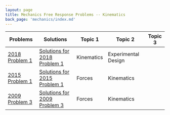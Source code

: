 ```yaml
---
layout: page
title: Mechanics Free Response Problems -- Kinematics
back_page: 'mechanics/index.md'
---
```

| Problems                                                                                                | Solutions                                                                                                                                            | Topic 1    | Topic 2             | Topic 3 |
| ------------------------------------------------------------------------------------------------------- | ---------------------------------------------------------------------------------------------------------------------------------------------------- | ---------- | ------------------- | ------- |
| [2018 Problem 1](https://drive.google.com/open?id=1Q8KT937V1gPjchcVLISfojtrbT_CTgn0&usp=drive_fs) | [Solutions for 2018 Problem 1](https://drive.google.com/open?id=1Ewnq2incbP6eHDEctR5T4Tiji2EM5Ivp&authuser=matthew.dudak%40cusd200.org&usp=drive_fs) | Kinematics | Experimental Design |         |
| [2015 Problem 1](https://drive.google.com/file/d/1QcZYfwaGg2L3gRh-m9uve_Ipoljeu7br/view?usp=share_link) | [Solutions for 2015 Problem 1](https://drive.google.com/open?id=1F7jqVGAVf3abPWOWLZh0UpsESUftehAK&authuser=matthew.dudak%40cusd200.org&usp=drive_fs) | Forces     | Kinematics          |         |
| [2009 Problem 3](https://drive.google.com/file/d/1EQz6Ho5Jt7H9msSZvy0T7GKTBiT_lbOQ/view?usp=share_link) | [Solutions for 2009 Problem 3](https://drive.google.com/open?id=1Fb6PT5kyeOEuj0eh-7ejzbHXp05_fce6&authuser=matthew.dudak%40cusd200.org&usp=drive_fs) | Forces     | Kinematics          |
